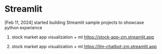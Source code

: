 # Streamlit
[Feb 11, 2024] started building Streamlit sample projects to showcase python experience

1) stock market app visualization + ml
https://stock-app-zm.streamlit.app

2) stock market app visualization + ml
https://llm-chatbot-zm.streamlit.app
